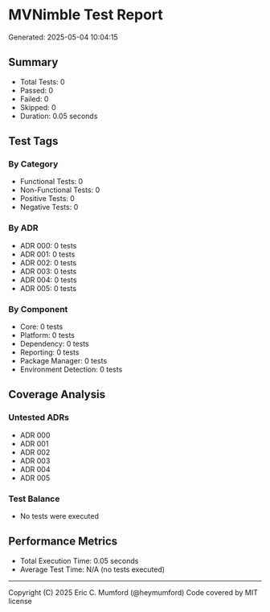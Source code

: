 # MVNimble Test Report

Generated: 2025-05-04 10:04:15

## Summary

* Total Tests: 0
* Passed: 0
* Failed: 0
* Skipped: 0
* Duration: 0.05 seconds

## Test Tags

### By Category

* Functional Tests: 0
* Non-Functional Tests: 0
* Positive Tests: 0
* Negative Tests: 0

### By ADR

* ADR 000: 0 tests
* ADR 001: 0 tests
* ADR 002: 0 tests
* ADR 003: 0 tests
* ADR 004: 0 tests
* ADR 005: 0 tests

### By Component

* Core: 0 tests
* Platform: 0 tests
* Dependency: 0 tests
* Reporting: 0 tests
* Package Manager: 0 tests
* Environment Detection: 0 tests

## Coverage Analysis

### Untested ADRs

* ADR 000
* ADR 001
* ADR 002
* ADR 003
* ADR 004
* ADR 005

### Test Balance

* No tests were executed

## Performance Metrics

* Total Execution Time: 0.05 seconds
* Average Test Time: N/A (no tests executed)



---
Copyright (C) 2025 Eric C. Mumford (@heymumford) Code covered by MIT license
